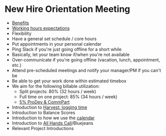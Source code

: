 # New Hire Orientation Meeting

* [Benefits](../policies/benefits.md)
* [Working hours expectations](../policies/workplace-guidelines.md)
* Flexibility
* Have a general set schedule / core hours
* Put appointments in your personal calendar
* Ping Slack if you're just going offline for a short while
* Basically, let your team know if/when you're not available
* Over-communicate if you're going offline (vacation, lunch, appointment, etc.)
* Attend pre-scheduled meetings and notify your manager/PM if you can't be
* Be able to get your work done within estimated timebox
* We aim for the following billable utilization:
   * Split projects: 80% (32 hours / week)
   * Full time on one project: 85% (34 hours / week)
   * [5% ProDev & CommPart](../policies/prodev-community-participation.md)
* Introduction to [Harvest: logging time](../how-we-work/tools/harvest.md)
* Introduction to Balance Scores
* Introduction to how we use the [calendar](../how-we-work/tools/basic-communication-tools.md#google-calendar)
* Introduction to [All Hands Call](/training/meetings-and-meeting-tools.md)/Bluejeans
* Relevant Project Introductions</td>
